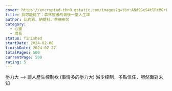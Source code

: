 ```yaml
---
cover: https://encrypted-tbn0.gstatic.com/images?q=tbn:ANd9GcS4tlRcMOrFIsT3-lEGUcr0u3oBdIjnSDMzXA&s
title: 我可能錯了：森林智者的最後一堂人生課
author: 比約恩．納提科．林德布勞
category:
  - 心靈
  - 成長
status: finished
startDate: 2024-02-08
finishDate: 2024-02-27
totalPages: 500
currentPage: 500
rating: 5
---
```


壓力大 --> 讓人產生控制欲 (事情多的壓力大)
減少控制，多點信任，坦然面對未知
